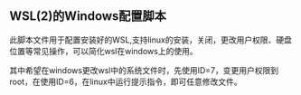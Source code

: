 ## WSL(2)的Windows配置脚本

此脚本文件用于配置安装好的WSL,支持linux的安装，关闭，更改用户权限、硬盘位置等常见操作，可以简化wsl在windows上的使用。

其中希望在windows更改wsl中的系统文件时，先使用ID=7，变更用户权限到root，在使用ID=6，在linux中运行提示指令，即可任意修改文件。